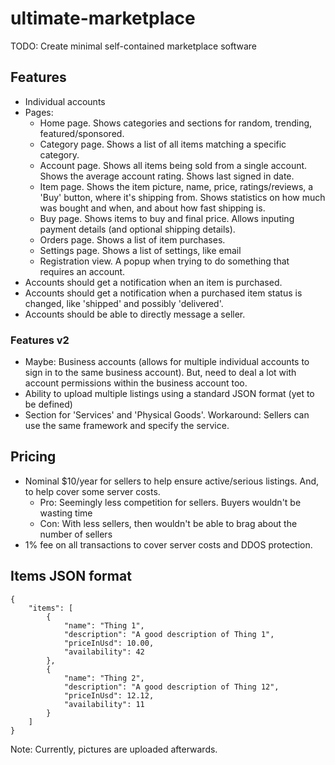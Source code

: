 # ultimate-marketplace
TODO: Create minimal self-contained marketplace software



## Features
- Individual accounts
- Pages:
    - Home page. Shows categories and sections for random, trending, featured/sponsored.
    - Category page. Shows a list of all items matching a specific category.
    - Account page. Shows all items being sold from a single account. Shows the average account rating. Shows last signed in date.
    - Item page. Shows the item picture, name, price, ratings/reviews, a 'Buy' button, where it's shipping from. Shows statistics on how much was bought and when, and about how fast shipping is.
    - Buy page. Shows items to buy and final price. Allows inputing payment details (and optional shipping details).
    - Orders page. Shows a list of item purchases.
    - Settings page. Shows a list of settings, like email
    - Registration view. A popup when trying to do something that requires an account.
- Accounts should get a notification when an item is purchased.
- Accounts should get a notification when a purchased item status is changed, like 'shipped' and possibly 'delivered'.
- Accounts should be able to directly message a seller. 

### Features v2
- Maybe: Business accounts (allows for multiple individual accounts to sign in to the same business account). But, need to deal a lot with account permissions within the business account too.
- Ability to upload multiple listings using a standard JSON format (yet to be defined)
- Section for 'Services' and 'Physical Goods'. Workaround: Sellers can use the same framework and specify the service.



## Pricing
- Nominal $10/year for sellers to help ensure active/serious listings. And, to help cover some server costs.
    - Pro: Seemingly less competition for sellers. Buyers wouldn't be wasting time
    - Con: With less sellers, then wouldn't be able to brag about the number of sellers
- 1% fee on all transactions to cover server costs and DDOS protection.



## Items JSON format
```
{
    "items": [
        {
            "name": "Thing 1",
            "description": "A good description of Thing 1",
            "priceInUsd": 10.00,
            "availability": 42
        },
        {
            "name": "Thing 2",
            "description": "A good description of Thing 12",
            "priceInUsd": 12.12,
            "availability": 11
        }
    ]
}
```
Note: Currently, pictures are uploaded afterwards.
